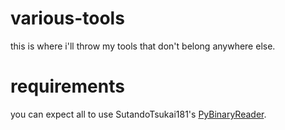 # various-tools
this is where i'll throw my tools that don't belong anywhere else.
# requirements
you can expect all to use SutandoTsukai181's [PyBinaryReader](https://github.com/SutandoTsukai181/PyBinaryReader).
